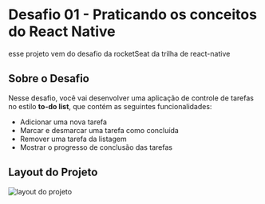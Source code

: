 # Desafio 01 - Praticando os conceitos do React Native

esse projeto vem do desafio da rocketSeat da trilha de react-native

## Sobre o Desafio
Nesse desafio, você vai desenvolver uma aplicação de controle de tarefas no estilo **to-do list**, que contém as seguintes funcionalidades:

- Adicionar uma nova tarefa
- Marcar e desmarcar uma tarefa como concluída
- Remover uma tarefa da listagem
- Mostrar o progresso de conclusão das tarefas

## Layout do Projeto
  ![layout do projeto](https://www.figma.com/file/XCZouM1k0DImFz6yry1SWB/ToDo-List-•-Desafio-React-Native-(Copy)?type=design&node-id=0-1&mode=design&t=Y5WREax88hUGKfrn-0)
